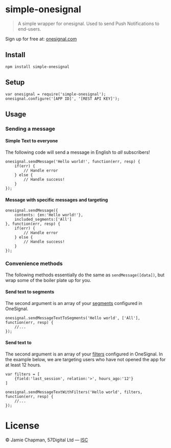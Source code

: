 # simple-onesignal

> A simple wrapper for onesignal.  Used to send Push Notifications to end-users.

Sign up for free at: [onesignal.com](http://www.onesignal.com)

## Install

```
npm install simple-onesignal
```

## Setup

```
var onesignal = require('simple-onesignal');
onesignal.configure('[APP ID]', '[REST API KEY]');
```

## Usage

### Sending a message

#### Simple Text to everyone

The following code will send a message in English to *all* subscribers!
```
onesignal.sendMessage('Hello world!', function(err, resp) {
    if(err) {
        // Handle error
    } else {
        // Handle success!
    }
});
```

#### Message with specific messages and targeting
```
onesignal.sendMessage({
    contents: {en:'Hello world!'}, 
    included_segments:['All']
}, function(err, resp) {
    if(err) {
        // Handle error
    } else {
        // Handle success!
    }
});
```

### Convenience methods

The following methods essentially do the same as `sendMessage([data])`, but wrap some of the boiler plate up for you.

#### Send text to segments

The second argument is an array of your [segments](https://documentation.onesignal.com/reference#section-send-to-segments) configured in OneSignal.

```
onesignal.sendMessageTextToSegments('Hello world', ['All'], function(err, resp) {
    //...
});
```

#### Send text to 

The second argument is an array of your [filters](https://documentation.onesignal.com/reference#section-send-to-users-based-on-filters) configured in OneSignal.
In the example below, we are targeting users who have not opened the app for at least 12 hours.

```
var filters = [
    {field:'last_session', relation:'>', hours_ago:'12'}
]

onesignal.sendMessageTextWithFilters('Hello world', filters, function(err, resp) {
    //...
});
```

# License

&copy; Jamie Chapman, 57Digital Ltd — [ISC](https://tldrlegal.com/license/-isc-license)
